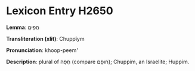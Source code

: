 # Lexicon Entry H2650

**Lemma**: חֻפִּים

**Transliteration (xlit)**: Chuppîym

**Pronunciation**: khoop-peem'

**Description**:
plural of חֻפָּה (compare חוּפָם); Chuppim, an Israelite; Huppim.
